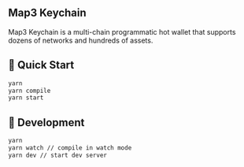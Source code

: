 ## Map3 Keychain

Map3 Keychain is a multi-chain programmatic hot wallet that supports dozens of networks and hundreds of assets.

## 🚀 Quick Start
```bash
yarn
yarn compile
yarn start
```

## 🤖 Development
```bash
yarn
yarn watch // compile in watch mode
yarn dev // start dev server
```

